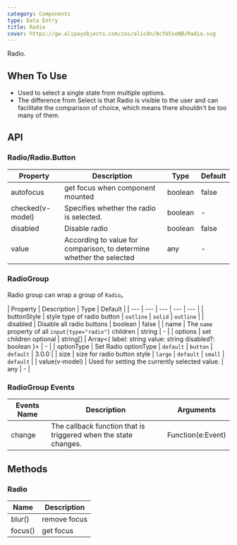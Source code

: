 ```yaml
---
category: Components
type: Data Entry
title: Radio
cover: https://gw.alipayobjects.com/zos/alicdn/8cYb5seNB/Radio.svg
---
```


Radio.

## When To Use

- Used to select a single state from multiple options.
- The difference from Select is that Radio is visible to the user and can facilitate the comparison of choice, which means there shouldn't be too many of them.

## API

### Radio/Radio.Button

| Property | Description | Type | Default |
| --- | --- | --- | --- |
| autofocus | get focus when component mounted | boolean | false |
| checked(v-model) | Specifies whether the radio is selected. | boolean | - |
| disabled | Disable radio | boolean | false |
| value | According to value for comparison, to determine whether the selected | any | - |

### RadioGroup

Radio group can wrap a group of `Radio`。

| Property | Description | Type | Default |
| --- | --- | --- | --- | --- |
| buttonStyle | style type of radio button | `outline` \| `solid` | `outline` |
| disabled | Disable all radio buttons | boolean | false |
| name | The `name` property of all `input[type="radio"]` children | string | - |
| options | set children optional | string\[] \| Array&lt;{ label: string value: string disabled?: boolean }> | - |
| optionType | Set Radio optionType | `default` \| `button` | `default` | 3.0.0 |
| size | size for radio button style | `large` \| `default` \| `small` | `default` |
| value(v-model) | Used for setting the currently selected value. | any | - |

### RadioGroup Events

| Events Name | Description | Arguments |
| --- | --- | --- |
| change | The callback function that is triggered when the state changes. | Function(e:Event) |

## Methods

### Radio

| Name    | Description  |
| ------- | ------------ |
| blur()  | remove focus |
| focus() | get focus    |
